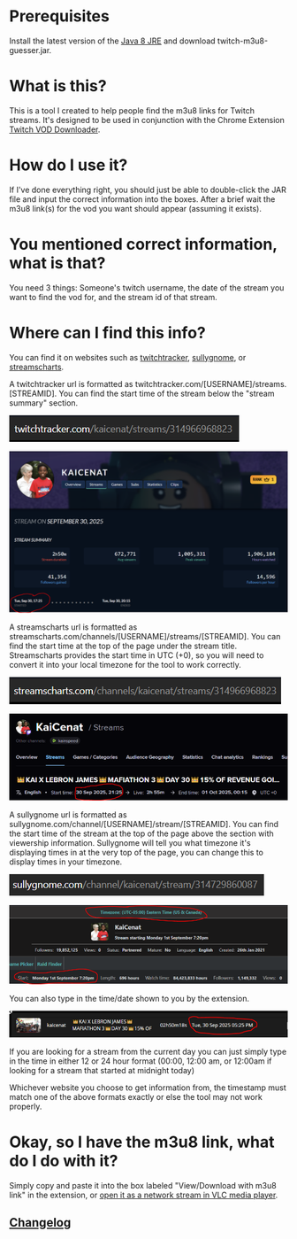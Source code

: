 # Prerequisites

Install the latest version of the [Java 8 JRE](https://www.java.com/en/) and download twitch-m3u8-guesser.jar.

# What is this?

This is a tool I created to help people find the m3u8 links for Twitch streams. It's designed to be used in conjunction with the Chrome Extension [Twitch VOD Downloader](https://chromewebstore.google.com/detail/twitch-vod-downloader/gaabmdjigfcnkgeommfpnoinpdmpfhaj?hl=en).

# How do I use it?

If I've done everything right, you should just be able to double-click the JAR file and input the correct information into the boxes. After a brief wait the m3u8 link(s) for the vod you want should appear (assuming it exists).

# You mentioned correct information, what is that?

You need 3 things: Someone's twitch username, the date of the stream you want to find the vod for, and the stream id of that stream.

# Where can I find this info?

You can find it on websites such as [twitchtracker](https://twitchtracker.com/), [sullygnome](https://sullygnome.com/), or [streamscharts](https://streamscharts.com/).

A twitchtracker url is formatted as twitchtracker.com/[USERNAME]/streams.[STREAMID]. You can find the start time of the stream below the "stream summary" section.

![twitchtracker url](img/ttURL.PNG)

![twitchtracker time](img/ttTime.PNG)

A streamscharts url is formatted as streamscharts.com/channels/[USERNAME]/streams/[STREAMID]. You can find the start time at the top of the page under the stream title. Streamscharts provides the start time in UTC (+0), so you will need to convert it into your local timezone for the tool to work correctly.

![streamscharts url](img/scURL.PNG)

![streamscharts time](img/scTime.PNG)

A sullygnome url is formatted as sullygnome.com/channel/[USERNAME]/stream/[STREAMID]. You can find the start time of the stream at the top of the page above the section with viewership information. Sullygnome will tell you what timezone it's displaying times in at the very top of the page, you can change this to display times in your timezone.

![sullygnome url](img/sgURL.PNG)

![sullygnome time](img/sgTime.PNG)

You can also type in the time/date shown to you by the extension.

![extension time](img/extensionTime.PNG)

If you are looking for a stream from the current day you can just simply type in the time in either 12 or 24 hour format (00:00, 12:00 am, or 12:00am if looking for a stream that started at midnight today)

Whichever website you choose to get information from, the timestamp must match one of the above formats exactly or else the tool may not work properly.

# Okay, so I have the m3u8 link, what do I do with it?

Simply copy and paste it into the box labeled "View/Download with m3u8 link" in the extension, or [open it as a network stream in VLC media player](https://youtu.be/lxyKIWGqP00?t=13).

## [Changelog](changelog.md)